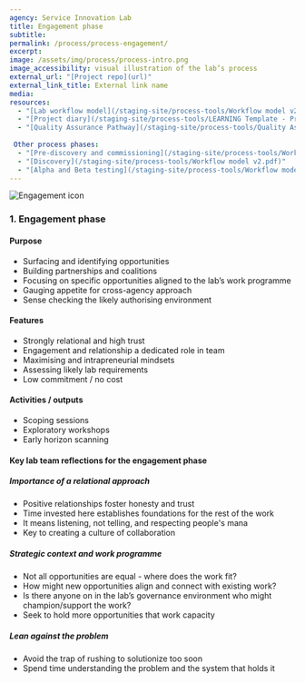 ```yaml
---
agency: Service Innovation Lab
title: Engagement phase
subtitle: 
permalink: /process/process-engagement/
excerpt:
image: /assets/img/process/process-intro.png
image_accessibility: visual illustration of the lab’s process
external_url: "[Project repo](url)"
external_link_title: External link name
media:
resources:
  - "[Lab workflow model](/staging-site/process-tools/Workflow model v2.pdf)"
  - "[Project diary](/staging-site/process-tools/LEARNING Template - Project diary(1).docx)"
  - "[Quality Assurance Pathway](/staging-site/process-tools/Quality Assurance Pathway(1).xlsx)"
  
 Other process phases:
  - "[Pre-discovery and commissioning](/staging-site/process-tools/Workflow model v2.pdf)"
  - "[Discovery](/staging-site/process-tools/Workflow model v2.pdf)"
  - "[Alpha and Beta testing](/staging-site/process-tools/Workflow model v2.pdf)"
---
```


<div>
  <img src="../../assets/img/process/process-engagement.png" class="process-img" alt="Engagement icon">
</div>

### 1. Engagement phase

#### Purpose

* Surfacing and identifying opportunities
* Building partnerships and coalitions
* Focusing on specific opportunities aligned to the lab’s work programme
* Gauging appetite for cross-agency approach
* Sense checking the likely authorising environment

#### Features

* Strongly relational and high trust
* Engagement and relationship a dedicated role in team
* Maximising and intrapreneurial mindsets
* Assessing likely lab requirements
* Low commitment / no cost

#### Activities / outputs

* Scoping sessions
* Exploratory workshops
* Early horizon scanning

#### Key lab team reflections for the engagement phase

##### Importance of a relational approach

* Positive relationships foster honesty and trust
* Time invested here establishes foundations for the rest of the work
* It means listening, not telling, and respecting people's mana
* Key to creating a culture of collaboration

##### Strategic context and work programme

* Not all opportunities are equal - where does the work fit?
* How might new opportunities align and connect with existing work?
* Is there anyone on in the lab’s governance environment who might champion/support the work?
* Seek to hold more opportunities that work capacity

##### Lean against the problem

* Avoid the trap of rushing to solutionize too soon
* Spend time understanding the problem and the system that holds it
